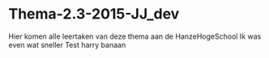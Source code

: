# Thema-2.3-2015-JJ_dev
Hier komen alle leertaken van deze thema aan de HanzeHogeSchool
Ik was even wat sneller
Test harry banaan
